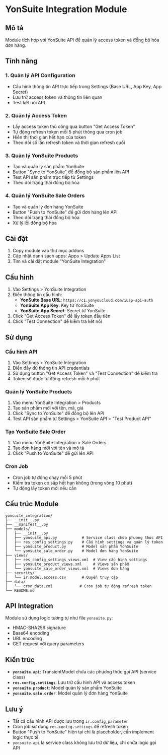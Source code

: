 # YonSuite Integration Module

## Mô tả
Module tích hợp với YonSuite API để quản lý access token và đồng bộ hóa đơn hàng.

## Tính năng

### 1. Quản lý API Configuration
- Cấu hình thông tin API trực tiếp trong Settings (Base URL, App Key, App Secret)
- Lưu trữ access token và thông tin liên quan
- Test kết nối API

### 2. Quản lý Access Token
- Lấy access token thủ công qua button "Get Access Token"
- Tự động refresh token mỗi 5 phút thông qua cron job
- Hiển thị thời gian hết hạn của token
- Theo dõi số lần refresh token và thời gian refresh cuối

### 3. Quản lý YonSuite Products
- Tạo và quản lý sản phẩm YonSuite
- Button "Sync to YonSuite" để đồng bộ sản phẩm lên API
- Test API sản phẩm trực tiếp từ Settings
- Theo dõi trạng thái đồng bộ hóa

### 4. Quản lý YonSuite Sale Orders
- Tạo và quản lý đơn hàng YonSuite
- Button "Push to YonSuite" để gửi đơn hàng lên API
- Theo dõi trạng thái đồng bộ hóa
- Xử lý lỗi đồng bộ hóa

## Cài đặt

1. Copy module vào thư mục addons
2. Cập nhật danh sách apps: Apps > Update Apps List
3. Tìm và cài đặt module "YonSuite Integration"

## Cấu hình

1. Vào Settings > YonSuite Integration
2. Điền thông tin cấu hình:
   - **YonSuite Base URL**: `https://c1.yonyoucloud.com/iuap-api-auth`
   - **YonSuite App Key**: Key từ YonSuite
   - **YonSuite App Secret**: Secret từ YonSuite
3. Click "Get Access Token" để lấy token đầu tiên
4. Click "Test Connection" để kiểm tra kết nối

## Sử dụng

### Cấu hình API
1. Vào Settings > YonSuite Integration
2. Điền đầy đủ thông tin API credentials
3. Sử dụng button "Get Access Token" và "Test Connection" để kiểm tra
4. Token sẽ được tự động refresh mỗi 5 phút

### Quản lý YonSuite Products
1. Vào menu YonSuite Integration > Products
2. Tạo sản phẩm mới với tên, mã, giá
3. Click "Sync to YonSuite" để đồng bộ lên API
4. Test API sản phẩm từ Settings > YonSuite API > "Test Product API"

### Tạo YonSuite Sale Order
1. Vào menu YonSuite Integration > Sale Orders
2. Tạo đơn hàng mới với tên và mô tả
3. Click "Push to YonSuite" để gửi lên API

### Cron Job
- Cron job tự động chạy mỗi 5 phút
- Kiểm tra token có sắp hết hạn không (trong vòng 10 phút)
- Tự động lấy token mới nếu cần

## Cấu trúc Module

```
yonsuite_integration/
├── __init__.py
├── __manifest__.py
├── models/
│   ├── __init__.py
│   ├── yonsuite_api.py           # Service class chứa phương thức API
│   ├── res_config_settings.py    # Cấu hình settings và quản lý token
│   ├── yonsuite_product.py       # Model sản phẩm YonSuite
│   └── yonsuite_sale_order.py    # Model đơn hàng YonSuite
├── views/
│   ├── res_config_settings_views.xml  # View cấu hình settings
│   ├── yonsuite_product_views.xml     # Views sản phẩm
│   └── yonsuite_sale_order_views.xml  # Views đơn hàng
├── security/
│   └── ir.model.access.csv       # Quyền truy cập
├── data/
│   └── cron_data.xml            # Cron job tự động refresh token
└── README.md
```

## API Integration

Module sử dụng logic tương tự như file `yonsuite.py`:
- HMAC-SHA256 signature
- Base64 encoding
- URL encoding
- GET request với query parameters

## Kiến trúc

- **`yonsuite.api`**: TransientModel chứa các phương thức gọi API (service class)
- **`res.config.settings`**: Lưu trữ cấu hình API và access token
- **`yonsuite.product`**: Model quản lý sản phẩm YonSuite
- **`yonsuite.sale.order`**: Model quản lý đơn hàng YonSuite

## Lưu ý

- Tất cả cấu hình API được lưu trong `ir.config_parameter`
- Cron job sử dụng `res.config.settings` để refresh token
- Button "Push to YonSuite" hiện tại chỉ là placeholder, cần implement logic thực tế
- `yonsuite.api` là service class không lưu trữ dữ liệu, chỉ chứa logic gọi API
